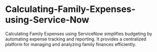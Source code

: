 # Calculating-Family-Expenses-using-Service-Now
Calculating Family Expenses using ServiceNow simplifies budgeting by automating expense tracking and reporting. It provides a centralized platform for managing and analyzing family finances efficiently.

